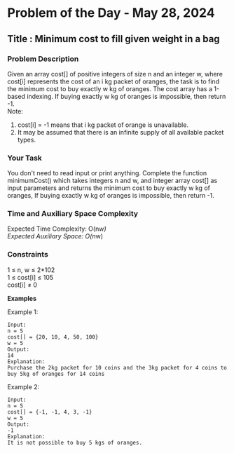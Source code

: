 # Problem of the Day - May 28, 2024

## Title : Minimum cost to fill given weight in a bag

### Problem Description

Given an array cost[] of positive integers of size n and an integer w, where cost[i] represents the cost of an i kg packet of oranges, the task is to find the minimum cost to buy exactly w kg of oranges. The cost array has a 1-based indexing. If buying exactly w kg of oranges is impossible, then return -1. \
Note: 
1. cost[i] = -1 means that i kg packet of orange is unavailable. 
2. It may be assumed that there is an infinite supply of all available packet types. 

### Your Task

You don't need to read input or print anything. Complete the function minimumCost() which takes integers n and w, and integer array cost[] as input parameters and returns the minimum cost to buy exactly w kg of oranges, If buying exactly w kg of oranges is impossible, then return -1.

### Time and Auxiliary Space Complexity

Expected Time Complexity: O(n*w) \
Expected Auxiliary Space: O(n*w)

### Constraints

1 ≤ n, w ≤ 2*102 \
1 ≤ cost[i] ≤ 105 \
cost[i] ≠ 0

**Examples**

Example 1:
```
Input: 
n = 5
cost[] = {20, 10, 4, 50, 100} 
w = 5
Output: 
14
Explanation: 
Purchase the 2kg packet for 10 coins and the 3kg packet for 4 coins to buy 5kg of oranges for 14 coins

```

Example 2:
```
Input: 
n = 5
cost[] = {-1, -1, 4, 3, -1}
w = 5
Output: 
-1
Explanation: 
It is not possible to buy 5 kgs of oranges.

```
